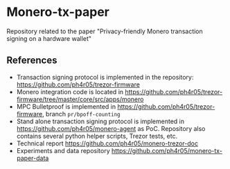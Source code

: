 # Monero-tx-paper
Repository related to the paper "Privacy-friendly Monero transaction signing on a hardware wallet"

## References
- Transaction signing protocol is implemented in the repository: https://github.com/ph4r05/trezor-firmware
- Monero integration code is located in https://github.com/ph4r05/trezor-firmware/tree/master/core/src/apps/monero
- MPC Bulletproof is implemented in https://github.com/ph4r05/trezor-firmware, branch `pr/bpoff-counting`
- Stand alone transaction signing protocol is implemented in https://github.com/ph4r05/monero-agent as PoC. Repository also contains several python helper scripts, Trezor tests, etc.
- Technical report https://github.com/ph4r05/monero-trezor-doc
- Experiments and data repository https://github.com/ph4r05/monero-tx-paper-data

